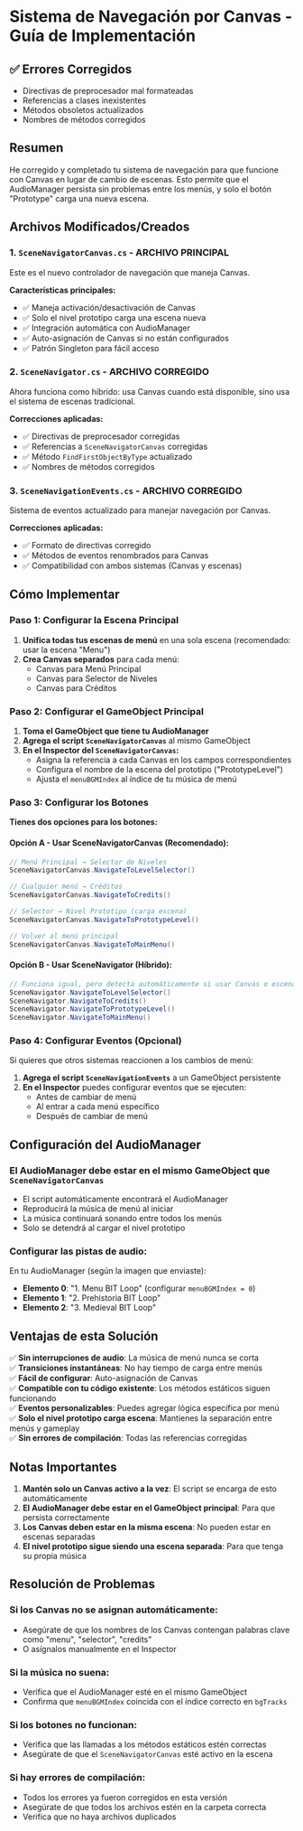 # Sistema de Navegación por Canvas - Guía de Implementación

## ✅ Errores Corregidos
- Directivas de preprocesador mal formateadas
- Referencias a clases inexistentes
- Métodos obsoletos actualizados
- Nombres de métodos corregidos

## Resumen
He corregido y completado tu sistema de navegación para que funcione con Canvas en lugar de cambio de escenas. Esto permite que el AudioManager persista sin problemas entre los menús, y solo el botón "Prototype" carga una nueva escena.

## Archivos Modificados/Creados

### 1. `SceneNavigatorCanvas.cs` - **ARCHIVO PRINCIPAL**
Este es el nuevo controlador de navegación que maneja Canvas.

**Características principales:**
- ✅ Maneja activación/desactivación de Canvas
- ✅ Solo el nivel prototipo carga una escena nueva
- ✅ Integración automática con AudioManager
- ✅ Auto-asignación de Canvas si no están configurados
- ✅ Patrón Singleton para fácil acceso

### 2. `SceneNavigator.cs` - **ARCHIVO CORREGIDO**
Ahora funciona como híbrido: usa Canvas cuando está disponible, sino usa el sistema de escenas tradicional.

**Correcciones aplicadas:**
- ✅ Directivas de preprocesador corregidas
- ✅ Referencias a `SceneNavigatorCanvas` corregidas
- ✅ Método `FindFirstObjectByType` actualizado
- ✅ Nombres de métodos corregidos

### 3. `SceneNavigationEvents.cs` - **ARCHIVO CORREGIDO**
Sistema de eventos actualizado para manejar navegación por Canvas.

**Correcciones aplicadas:**
- ✅ Formato de directivas corregido
- ✅ Métodos de eventos renombrados para Canvas
- ✅ Compatibilidad con ambos sistemas (Canvas y escenas)

## Cómo Implementar

### Paso 1: Configurar la Escena Principal
1. **Unifica todas tus escenas de menú** en una sola escena (recomendado: usar la escena "Menu")
2. **Crea Canvas separados** para cada menú:
   - Canvas para Menú Principal
   - Canvas para Selector de Niveles  
   - Canvas para Créditos

### Paso 2: Configurar el GameObject Principal
1. **Toma el GameObject que tiene tu AudioManager**
2. **Agrega el script `SceneNavigatorCanvas`** al mismo GameObject
3. **En el Inspector del `SceneNavigatorCanvas`:**
   - Asigna la referencia a cada Canvas en los campos correspondientes
   - Configura el nombre de la escena del prototipo ("PrototypeLevel")
   - Ajusta el `menuBGMIndex` al índice de tu música de menú

### Paso 3: Configurar los Botones
**Tienes dos opciones para los botones:**

#### Opción A - Usar SceneNavigatorCanvas (Recomendado):
```csharp
// Menú Principal → Selector de Niveles
SceneNavigatorCanvas.NavigateToLevelSelector()

// Cualquier menú → Créditos  
SceneNavigatorCanvas.NavigateToCredits()

// Selector → Nivel Prototipo (carga escena)
SceneNavigatorCanvas.NavigateToPrototypeLevel()

// Volver al menú principal
SceneNavigatorCanvas.NavigateToMainMenu()
```

#### Opción B - Usar SceneNavigator (Híbrido):
```csharp
// Funciona igual, pero detecta automáticamente si usar Canvas o escenas
SceneNavigator.NavigateToLevelSelector()
SceneNavigator.NavigateToCredits()
SceneNavigator.NavigateToPrototypeLevel()
SceneNavigator.NavigateToMainMenu()
```

### Paso 4: Configurar Eventos (Opcional)
Si quieres que otros sistemas reaccionen a los cambios de menú:

1. **Agrega el script `SceneNavigationEvents`** a un GameObject persistente
2. **En el Inspector** puedes configurar eventos que se ejecuten:
   - Antes de cambiar de menú
   - Al entrar a cada menú específico
   - Después de cambiar de menú

## Configuración del AudioManager

### El AudioManager debe estar en el mismo GameObject que `SceneNavigatorCanvas`
- El script automáticamente encontrará el AudioManager
- Reproducirá la música de menú al iniciar
- La música continuará sonando entre todos los menús
- Solo se detendrá al cargar el nivel prototipo

### Configurar las pistas de audio:
En tu AudioManager (según la imagen que enviaste):
- **Elemento 0**: "1. Menu BIT Loop" (configurar `menuBGMIndex = 0`)
- **Elemento 1**: "2. Prehistoria BIT Loop" 
- **Elemento 2**: "3. Medieval BIT Loop"

## Ventajas de esta Solución

✅ **Sin interrupciones de audio**: La música de menú nunca se corta  
✅ **Transiciones instantáneas**: No hay tiempo de carga entre menús  
✅ **Fácil de configurar**: Auto-asignación de Canvas  
✅ **Compatible con tu código existente**: Los métodos estáticos siguen funcionando  
✅ **Eventos personalizables**: Puedes agregar lógica específica por menú  
✅ **Solo el nivel prototipo carga escena**: Mantienes la separación entre menús y gameplay  
✅ **Sin errores de compilación**: Todas las referencias corregidas  

## Notas Importantes

1. **Mantén solo un Canvas activo a la vez**: El script se encarga de esto automáticamente
2. **El AudioManager debe estar en el GameObject principal**: Para que persista correctamente
3. **Los Canvas deben estar en la misma escena**: No pueden estar en escenas separadas
4. **El nivel prototipo sigue siendo una escena separada**: Para que tenga su propia música

## Resolución de Problemas

### Si los Canvas no se asignan automáticamente:
- Asegúrate de que los nombres de los Canvas contengan palabras clave como "menu", "selector", "credits"
- O asígnalos manualmente en el Inspector

### Si la música no suena:
- Verifica que el AudioManager esté en el mismo GameObject
- Confirma que `menuBGMIndex` coincida con el índice correcto en `bgTracks`

### Si los botones no funcionan:
- Verifica que las llamadas a los métodos estáticos estén correctas
- Asegúrate de que el `SceneNavigatorCanvas` esté activo en la escena

### Si hay errores de compilación:
- Todos los errores ya fueron corregidos en esta versión
- Asegúrate de que todos los archivos estén en la carpeta correcta
- Verifica que no haya archivos duplicados
